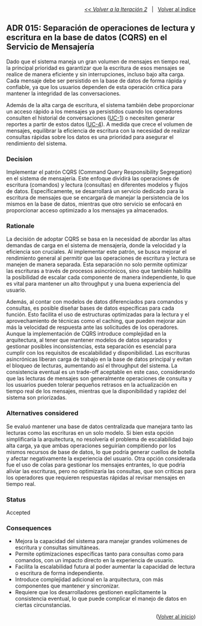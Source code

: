 <a name="top"></a>

<p align="right">
  <a href="https://github.com/ramaaorella/final_disenio/blob/main/add-process/design-iterations/iteration-2.md"><i><< Volver a la Iteración 2</i></a>
  &nbsp;&nbsp;|&nbsp;&nbsp;
  <a href="https://github.com/ramaaorella/final_disenio#proceso-add-e-iteraciones"> Volver al índice</a> 
</p>

## ADR 015: Separación de operaciones de lectura y escritura en la base de datos (CQRS) en el Servicio de Mensajería

Dado que el sistema maneja un gran volumen de mensajes en tiempo real, la principal prioridad es garantizar que la escritura de esos mensajes se realice de manera eficiente y sin interrupciones, incluso bajo alta carga. Cada mensaje debe ser persistido en la base de datos de forma rápida y confiable, ya que los usuarios dependen de esta operación crítica para mantener la integridad de las conversaciones.

Además de la alta carga de escritura, el sistema también debe proporcionar un acceso rápido a los mensajes ya persistidos cuando los operadores consulten el historial de conversaciones (<a href="https://github.com/ramaaorella/final_disenio/blob/main/add-process/design-inputs/1.review-design-inputs.md#primary-functional-requirements">UC-1</a>) o necesiten generar reportes a partir de estos datos (<a href="https://github.com/ramaaorella/final_disenio/blob/main/add-process/design-inputs/1.review-design-inputs.md#primary-functional-requirements">UC-4</a>). A medida que crece el volumen de mensajes, equilibrar la eficiencia de escritura con la necesidad de realizar consultas rápidas sobre los datos es una prioridad para asegurar el rendimiento del sistema.

### Decision

Implementar el patrón CQRS (Command Query Responsibility Segregation) en el sistema de mensajería. Este enfoque dividirá las operaciones de escritura (comandos) y lectura (consultas) en diferentes modelos y flujos de datos. Específicamente, se desarrollará un servicio dedicado para la escritura de mensajes que se encargará de manejar la persistencia de los mismos en la base de datos, mientras que otro servicio se enfocará en proporcionar acceso optimizado a los mensajes ya almacenados.

### Rationale

La decisión de adoptar CQRS se basa en la necesidad de abordar las altas demandas de carga en el sistema de mensajería, donde la velocidad y la eficiencia son cruciales. Al implementar este patrón, se busca mejorar el rendimiento general al permitir que las operaciones de escritura y lectura se manejen de manera separada. Esta separación no solo permite optimizar las escrituras a través de procesos asincrónicos, sino que también habilita la posibilidad de escalar cada componente de manera independiente, lo que es vital para mantener un alto throughput y una buena experiencia del usuario.

Además, al contar con modelos de datos diferenciados para comandos y consultas, es posible diseñar bases de datos específicas para cada función. Esto facilita el uso de estructuras optimizadas para la lectura y el aprovechamiento de técnicas como el caching, que pueden mejorar aún más la velocidad de respuesta ante las solicitudes de los operadores. Aunque la implementación de CQRS introduce complejidad en la arquitectura, al tener que mantener modelos de datos separados y gestionar posibles inconsistencias, esta separación es esencial para cumplir con los requisitos de escalabilidad y disponibilidad. Las escrituras asincrónicas liberan carga de trabajo en la base de datos principal y evitan el bloqueo de lecturas, aumentando así el throughput del sistema. La consistencia eventual es un trade-off aceptable en este caso, considerando que las lecturas de mensajes son generalmente operaciones de consulta y los usuarios pueden tolerar pequeños retrasos en la actualización en tiempo real de los mensajes, mientras que la disponibilidad y rapidez del sistema son priorizadas.

### Alternatives considered

Se evaluó mantener una base de datos centralizada que manejara tanto las lecturas como las escrituras en un solo modelo. Si bien esta opción simplificaría la arquitectura, no resolvería el problema de escalabilidad bajo alta carga, ya que ambas operaciones seguirían compitiendo por los mismos recursos de base de datos, lo que podría generar cuellos de botella y afectar negativamente la experiencia del usuario. Otra opción considerada fue el uso de colas para gestionar los mensajes entrantes, lo que podría aliviar las escrituras, pero no optimizaría las consultas, que son críticas para los operadores que requieren respuestas rápidas al revisar mensajes en tiempo real.

### Status

Accepted

### Consequences

- Mejora la capacidad del sistema para manejar grandes volúmenes de escritura y consultas simultáneas.
- Permite optimizaciones específicas tanto para consultas como para comandos, con un impacto directo en la experiencia de usuario.
- Facilita la escalabilidad futura al poder aumentar la capacidad de lectura o escritura de forma independiente.
- Introduce complejidad adicional en la arquitectura, con más componentes que mantener y sincronizar.
- Requiere que los desarrolladores gestionen explícitamente la consistencia eventual, lo que puede complicar el manejo de datos en ciertas circunstancias.

<p align="right">(<a href="#top">Volver al inicio</a>)</p>
